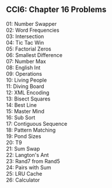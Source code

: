 ## CCI6: Chapter 16 Problems

01: Number Swapper  
02: Word Frequencies  
03: Intersection  
04: Tic Tac Win  
05: Factorial Zeros  
06: Smallest Difference  
07: Number Max  
08: English Int  
09: Operations  
10: Living People  
11: Diving Board  
12: XML Encoding  
13: Bisect Squares  
14: Best Line  
15: Master Mind  
16: Sub Sort  
17: Contiguous Sequence  
18: Pattern Matching  
19: Pond Sizes  
20: T9  
21: Sum Swap  
22: Langton's Ant  
23: Rand7 from Rand5  
24: Pairs with Sum  
25: LRU Cache  
26: Calculator  
